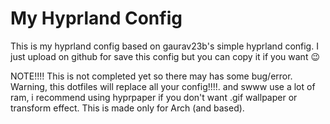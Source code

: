 # My Hyprland Config

This is my hyprland config based on gaurav23b's simple hyprland config.
I just upload on github for save this config but you can copy it if you want 😉

NOTE!!!!
This is not completed yet so there may has some bug/error.
Warning, this dotfiles will replace all your config!!!!.
and swww use a lot of ram, i recommend using hyprpaper if you don't want .gif wallpaper or transform effect. 
This is made only for Arch (and based).
